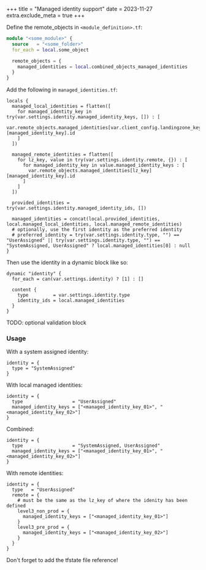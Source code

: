 +++
title = "Managed identity support"
date = 2023-11-27
extra.exclude_meta = true
+++

Define the remote_objects in `<module_definition>.tf`:

```terraform
module "<some_module>" {
  source   = "<some_folder>"
  for_each = local.some_object

  remote_objects = {
    managed_identities = local.combined_objects_managed_identities
  }
}
```

<!-- TODO: Copy button for snippet + file name -->
Add the following in `managed_identities.tf`:

```hcl
locals {
  managed_local_identities = flatten([
    for managed_identity_key in try(var.settings.identity.managed_identity_keys, []) : [
      var.remote_objects.managed_identities[var.client_config.landingzone_key][managed_identity_key].id
    ]
  ])

  managed_remote_identities = flatten([
    for lz_key, value in try(var.settings.identity.remote, {}) : [
      for managed_identity_key in value.managed_identity_keys : [
        var.remote_objects.managed_identities[lz_key][managed_identity_key].id
      ]
    ]
  ])

  provided_identities = try(var.settings.identity.managed_identity_ids, [])

  managed_identities = concat(local.provided_identities, local.managed_local_identities, local.managed_remote_identities)
  # optionally, use the first identity as the preferred identity
  # preferred_identity = try(var.settings.identity.type, "") == "UserAssigned" || try(var.settings.identity.type, "") == "SystemAssigned, UserAssigned" ? local.managed_identities[0] : null
}
```

Then use the identity in a dynamic block like so:

```hcl
dynamic "identity" {
  for_each = can(var.settings.identity) ? [1] : []

  content {
    type         = var.settings.identity.type
    identity_ids = local.managed_identities
  }
}
```

TODO: optional validation block

### Usage

With a system assigned identity:

```hcl
identity = {
  type = "SystemAssigned"
}
```

With local managed identities:

```hcl
identity = {
  type                  = "UserAssigned"
  managed_identity_keys = ["<managed_identity_key_01>", "<managed_identity_key_02>"]
}
```

Combined:

```hcl
identity = {
  type                  = "SystemAssigned, UserAssigned"
  managed_identity_keys = ["<managed_identity_key_01>", "<managed_identity_key_02>"]
}
```

With remote identities:

```hcl
identity = {
  type   = "UserAssigned"
  remote = {
    # must be the same as the lz_key of where the idenity has been defined
    level3_non_prod = {
      managed_identity_keys = ["<managed_identity_key_01>"]
    }
    level3_pre_prod = {
      managed_identity_keys = ["<managed_identity_key_02>"]
    }
  }
}
```

Don't forget to add the tfstate file reference!
<!-- TODO: Link to snippet -->


